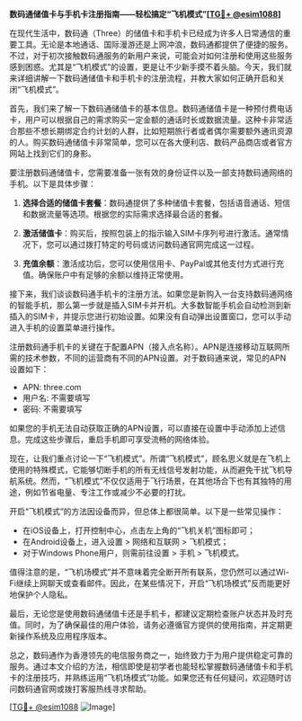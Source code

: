 **数码通储值卡与手机卡注册指南——轻松搞定“飞机模式”[[TG💪+ @esim1088](https://t.me/s/esim1088)]**

在现代生活中，数码通（Three）的储值卡和手机卡已经成为许多人日常通信的重要工具。无论是本地通话、国际漫游还是上网冲浪，数码通都提供了便捷的服务。不过，对于初次接触数码通服务的新用户来说，可能会对如何注册和使用这些服务感到困惑。尤其是“飞机模式”的设置，更是让不少新手摸不着头脑。今天，我们就来详细讲解一下数码通储值卡和手机卡的注册流程，并教大家如何正确开启和关闭“飞机模式”。

首先，我们来了解一下数码通储值卡的基本信息。数码通储值卡是一种预付费电话卡，用户可以根据自己的需求购买一定金额的通话时长或数据流量。这种卡非常适合那些不想长期绑定合约计划的人群，比如短期旅行者或者偶尔需要额外通讯资源的人。购买数码通储值卡非常简单，您可以在各大便利店、数码产品商店或者官方网站上找到它们的身影。

要注册数码通储值卡，您需要准备一张有效的身份证件以及一部支持数码通网络的手机。以下是具体步骤：

1. **选择合适的储值卡套餐**：数码通提供了多种储值卡套餐，包括语音通话、短信和数据流量等选项。根据您的实际需求选择最合适的套餐。
   
2. **激活储值卡**：购买后，按照包装上的指示输入SIM卡序列号进行激活。通常情况下，您可以通过拨打特定的号码或访问数码通官网完成这一过程。

3. **充值余额**：激活成功后，您可以使用信用卡、PayPal或其他支付方式进行充值。确保账户中有足够的余额以维持正常使用。

接下来，我们谈谈数码通手机卡的注册方法。如果您是新购入一台支持数码通网络的智能手机，那么第一步就是插入SIM卡并开机。大多数智能手机会自动检测到新插入的SIM卡，并提示您进行初始设置。如果没有自动弹出设置窗口，您可以手动进入手机的设置菜单进行操作。

注册数码通手机卡的关键在于配置APN（接入点名称）。APN是连接移动互联网所需的技术参数，不同的运营商有不同的APN设置。对于数码通来说，常见的APN设置如下：
- APN: three.com
- 用户名: 不需要填写
- 密码: 不需要填写

如果您的手机无法自动获取正确的APN设置，可以直接在设置中手动添加上述信息。完成这些步骤后，重启手机即可享受流畅的网络体验。

现在，让我们重点讨论一下“飞机模式”。所谓“飞机模式”，顾名思义就是在飞机上使用的特殊模式，它能够切断手机的所有无线信号发射功能，从而避免干扰飞机导航系统。然而，“飞机模式”不仅仅适用于飞行场景，在其他场合下也有其独特的用途，例如节省电量、专注工作或减少不必要的打扰。

开启“飞机模式”的方法因设备而异，但总体上都很简单。以下是一些常见操作：
- 在iOS设备上，打开控制中心，点击左上角的“飞机关机”图标即可；
- 在Android设备上，进入设置 > 网络和互联网 > 飞机模式；
- 对于Windows Phone用户，则需前往设置 > 手机 > 飞机模式。

值得注意的是，“飞机场模式”并不意味着完全断开所有联系，您仍然可以通过Wi-Fi继续上网聊天或查看邮件。因此，在某些情况下，开启“飞机场模式”反而能更好地保护个人隐私。

最后，无论您是使用数码通储值卡还是手机卡，都建议定期检查账户状态并及时充值。同时，为了确保最佳的用户体验，请务必遵循官方提供的使用指南，并定期更新操作系统及应用程序版本。

总之，数码通作为香港领先的电信服务商之一，始终致力于为用户提供稳定可靠的服务。通过本文介绍的方法，相信即使是初学者也能轻松掌握数码通储值卡和手机卡的注册技巧，并熟练运用“飞机场模式”功能。如果您还有任何疑问，欢迎随时访问数码通官网或拨打客服热线寻求帮助。

[[TG💪+ @esim1088](https://t.me/s/esim1088) ![Image](https://i.postimg.cc/4NQfJmqS/Snipaste-2025-05-13-00-14-12.png)]